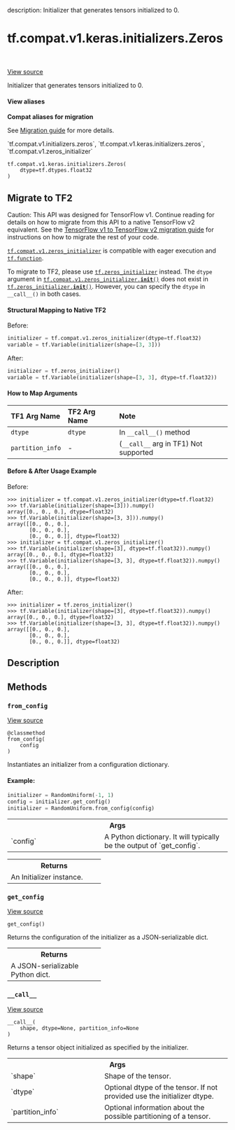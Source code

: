 description: Initializer that generates tensors initialized to 0.

<div itemscope itemtype="http://developers.google.com/ReferenceObject">
<meta itemprop="name" content="tf.compat.v1.keras.initializers.Zeros" />
<meta itemprop="path" content="Stable" />
<meta itemprop="property" content="__call__"/>
<meta itemprop="property" content="__init__"/>
<meta itemprop="property" content="from_config"/>
<meta itemprop="property" content="get_config"/>
</div>

# tf.compat.v1.keras.initializers.Zeros

<!-- Insert buttons and diff -->

<table class="tfo-notebook-buttons tfo-api nocontent" align="left">

</table>

<a target="_blank" href="/code/stable/tensorflow/python/ops/init_ops.py">View source</a>



Initializer that generates tensors initialized to 0.

<section class="expandable">
  <h4 class="showalways">View aliases</h4>
  <p>
<b>Compat aliases for migration</b>
<p>See
<a href="https://www.tensorflow.org/guide/migrate">Migration guide</a> for
more details.</p>
<p>`tf.compat.v1.initializers.zeros`, `tf.compat.v1.keras.initializers.zeros`, `tf.compat.v1.zeros_initializer`</p>
</p>
</section>

<pre class="devsite-click-to-copy prettyprint lang-py tfo-signature-link">
<code>tf.compat.v1.keras.initializers.Zeros(
    dtype=tf.dtypes.float32
)
</code></pre>





 <section><devsite-expandable expanded>
 <h2 class="showalways">Migrate to TF2</h2>

Caution: This API was designed for TensorFlow v1.
Continue reading for details on how to migrate from this API to a native
TensorFlow v2 equivalent. See the
[TensorFlow v1 to TensorFlow v2 migration guide](https://www.tensorflow.org/guide/migrate)
for instructions on how to migrate the rest of your code.

<a href="../../../../../tf/compat/v1/keras/initializers/Zeros.md"><code>tf.compat.v1.zeros_initializer</code></a> is compatible with eager execution
and <a href="../../../../../tf/function.md"><code>tf.function</code></a>.

To migrate to TF2, please use <a href="../../../../../tf/zeros_initializer.md"><code>tf.zeros_initializer</code></a> instead. The `dtype`
argument in <a href="../../../../../tf/compat/v1/keras/initializers/Zeros.md#__init__"><code>tf.compat.v1.zeros_initializer.__init__()</code></a> does not exist in
<a href="../../../../../tf/zeros_initializer.md#__init__"><code>tf.zeros_initializer.__init__()</code></a>. However, you can specify the `dtype` in
`__call__()` in both cases.

#### Structural Mapping to Native TF2

Before:

```python
initializer = tf.compat.v1.zeros_initializer(dtype=tf.float32)
variable = tf.Variable(initializer(shape=[3, 3]))
```

After:

```python
initializer = tf.zeros_initializer()
variable = tf.Variable(initializer(shape=[3, 3], dtype=tf.float32))
```

#### How to Map Arguments

| TF1 Arg Name         | TF2 Arg Name     | Note                       |
| :------------------- | :--------------- | :------------------------- |
| `dtype`              | `dtype`          | In `__call__()` method     |
| `partition_info`     | - |  (`__call__` arg in TF1) Not supported    |


#### Before & After Usage Example

Before:

```
>>> initializer = tf.compat.v1.zeros_initializer(dtype=tf.float32)
>>> tf.Variable(initializer(shape=[3])).numpy()
array([0., 0., 0.], dtype=float32)
>>> tf.Variable(initializer(shape=[3, 3])).numpy()
array([[0., 0., 0.],
       [0., 0., 0.],
       [0., 0., 0.]], dtype=float32)
>>> initializer = tf.compat.v1.zeros_initializer()
>>> tf.Variable(initializer(shape=[3], dtype=tf.float32)).numpy()
array([0., 0., 0.], dtype=float32)
>>> tf.Variable(initializer(shape=[3, 3], dtype=tf.float32)).numpy()
array([[0., 0., 0.],
       [0., 0., 0.],
       [0., 0., 0.]], dtype=float32)
```

After:

```
>>> initializer = tf.zeros_initializer()
>>> tf.Variable(initializer(shape=[3], dtype=tf.float32)).numpy()
array([0., 0., 0.], dtype=float32)
>>> tf.Variable(initializer(shape=[3, 3], dtype=tf.float32)).numpy()
array([[0., 0., 0.],
       [0., 0., 0.],
       [0., 0., 0.]], dtype=float32)
```



 </aside></devsite-expandable></section>

<h2>Description</h2>

<!-- Placeholder for "Used in" -->



## Methods

<h3 id="from_config"><code>from_config</code></h3>

<a target="_blank" href="/code/stable/tensorflow/python/ops/init_ops.py">View source</a>

<pre class="devsite-click-to-copy prettyprint lang-py tfo-signature-link">
<code>@classmethod</code>
<code>from_config(
    config
)
</code></pre>

Instantiates an initializer from a configuration dictionary.


#### Example:



```python
initializer = RandomUniform(-1, 1)
config = initializer.get_config()
initializer = RandomUniform.from_config(config)
```

<!-- Tabular view -->
 <table class="responsive fixed orange">
<colgroup><col width="214px"><col></colgroup>
<tr><th colspan="2">Args</th></tr>

<tr>
<td>
`config`
</td>
<td>
A Python dictionary. It will typically be the output of
`get_config`.
</td>
</tr>
</table>



<!-- Tabular view -->
 <table class="responsive fixed orange">
<colgroup><col width="214px"><col></colgroup>
<tr><th colspan="2">Returns</th></tr>
<tr class="alt">
<td colspan="2">
An Initializer instance.
</td>
</tr>

</table>



<h3 id="get_config"><code>get_config</code></h3>

<a target="_blank" href="/code/stable/tensorflow/python/ops/init_ops.py">View source</a>

<pre class="devsite-click-to-copy prettyprint lang-py tfo-signature-link">
<code>get_config()
</code></pre>

Returns the configuration of the initializer as a JSON-serializable dict.


<!-- Tabular view -->
 <table class="responsive fixed orange">
<colgroup><col width="214px"><col></colgroup>
<tr><th colspan="2">Returns</th></tr>
<tr class="alt">
<td colspan="2">
A JSON-serializable Python dict.
</td>
</tr>

</table>



<h3 id="__call__"><code>__call__</code></h3>

<a target="_blank" href="/code/stable/tensorflow/python/ops/init_ops.py">View source</a>

<pre class="devsite-click-to-copy prettyprint lang-py tfo-signature-link">
<code>__call__(
    shape, dtype=None, partition_info=None
)
</code></pre>

Returns a tensor object initialized as specified by the initializer.


<!-- Tabular view -->
 <table class="responsive fixed orange">
<colgroup><col width="214px"><col></colgroup>
<tr><th colspan="2">Args</th></tr>

<tr>
<td>
`shape`
</td>
<td>
Shape of the tensor.
</td>
</tr><tr>
<td>
`dtype`
</td>
<td>
Optional dtype of the tensor. If not provided use the initializer
dtype.
</td>
</tr><tr>
<td>
`partition_info`
</td>
<td>
Optional information about the possible partitioning of a
tensor.
</td>
</tr>
</table>





